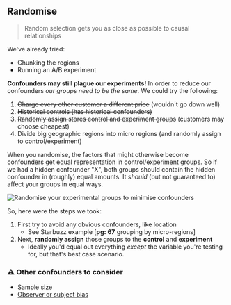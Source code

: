## Randomise

> Random selection gets you as close as possible to causal relationships

We've already tried:

- Chunking the regions
- Running an A/B experiment

**Confounders may still plague our experiments!** In order to reduce our confounders _our groups need to be the same_. We could try the following:

1. <s>Charge every other customer a different price</s> (wouldn't go down well)
2. <s>Historical controls (has historical confounders)</s>
3. <s>Randomly assign stores control and experiment groups</s> (customers may choose cheapest)
4. Divide big geographic regions into micro regions (and randomly assign to control/experiment)

When you randomise, the factors that might otherwise become confounders get equal representation in control/experiment groups. So if we had a hidden confounder "X", both groups should contain the hidden confounder in (roughly) equal amounts. It _should_ (but not guaranteed to) affect your groups in equal ways.

![Randomise your experimental groups to minimise confounders](./img/randomise.jpg)

So, here were the steps we took:

1. First try to avoid any obvious confounders, like location
    - See Starbuzz example [**pg: 67** grouping by micro-regions]
2. Next, <b>randomly assign</b> those groups to the <b>control</b> and <b>experiment</b>
    - Ideally you'd equal out everything _except_ the variable you're testing for, but that's best case scenario.

### ⚠️ Other confounders to consider

- Sample size
- [Observer or subject bias](http://www.biostathandbook.com/confounding.html)
